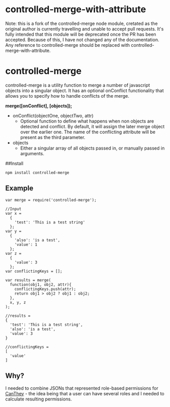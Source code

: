 # controlled-merge-with-attribute
Note: this is a fork of the controlled-merge node module, cretated as the original author is currently travelling and unable to accept pull requests. It's fully intended that this module will be deprecated once the PR has been accepted. Because of this, I have not changed any of the documentation. Any reference to controlled-merge should be replaced with controlled-merge-with-attribute.

# controlled-merge

controlled-merge is a utility function to merge a number of javascript objects into a singular object. It has an optional onConflict functionality that allows you to specify how to handle conflicts of the merge.

__merge([onConflict], [objects]);__

* onConflict(objectOne, objectTwo, attr)
  * Optional function to define what happens when non objects are detected and conflict. By default, it will assign the later merge object over the earlier one. The name of the conflicting attribute will be present as the third parameter.
* objects
  * Either a singular array of all objects passed in, or manually passed in arguments.

##Install

```
npm install controlled-merge
```

## Example

```
var merge = require('controlled-merge');

//Input
var x =
  {
    'test': 'This is a test string'
  };
var y =
  {
    'also': 'is a test',
    'value': 1
  };
var z =
  {
    'value': 3
  };
var conflictingKeys = [];
  
var results = merge(
  function(obj1, obj2, attr){
    conflictingKeys.push(attr);
    return obj1 > obj2 ? obj1 : obj2;
  },
  x, y, z
);

//results =
{
  'test': 'This is a test string',
  'also': 'is a test',
  'value': 3
}

//conflictingKeys = 
[
  'value'
]

```

## Why?
I needed to combine JSONs that represented role-based permissions for [CanThey](https://github.com/hlfshell/CanThey) - the idea being that a user can have several roles and I needed to calculate resulting permissions.
